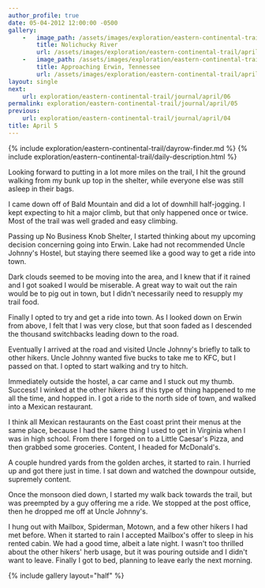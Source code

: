 ```yaml
---
author_profile: true
date: 05-04-2012 12:00:00 -0500
gallery:
    -   image_path: /assets/images/exploration/eastern-continental-trail/april/small/5-1.jpg
        title: Nolichucky River
        url: /assets/images/exploration/eastern-continental-trail/april/large/5-1.jpg
    -   image_path: /assets/images/exploration/eastern-continental-trail/april/small/5-2.jpg
        title: Approaching Erwin, Tennessee
        url: /assets/images/exploration/eastern-continental-trail/april/large/5-2.jpg
layout: single
next:
    url: exploration/eastern-continental-trail/journal/april/06
permalink: exploration/eastern-continental-trail/journal/april/05
previous:
    url: exploration/eastern-continental-trail/journal/april/04
title: April 5
---
```

{% include exploration/eastern-continental-trail/dayrow-finder.md %}
{% include exploration/eastern-continental-trail/daily-description.html %}

Looking forward to putting in a lot more miles on the trail, I hit the ground walking from my bunk up top in the shelter, while everyone else was still asleep in their bags.

I came down off of Bald Mountain and did a lot of downhill half-jogging. I kept expecting to hit a major climb, but that only happened once or twice. Most of the trail was well graded and easy climbing.

Passing up No Business Knob Shelter, I started thinking about my upcoming decision concerning going into Erwin. Lake had not recommended Uncle Johnny's Hostel, but staying there seemed like a good way to get a ride into town.

Dark clouds seemed to be moving into the area, and I knew that if it rained and I got soaked I would be miserable. A great way to wait out the rain would be to pig out in town, but I didn't necessarily need to resupply my trail food.

Finally I opted to try and get a ride into town. As I looked down on Erwin from above, I felt that I was very close, but that soon faded as I descended the thousand switchbacks leading down to the road.

Eventually I arrived at the road and visited Uncle Johnny's briefly to talk to other hikers. Uncle Johnny wanted five bucks to take me to KFC, but I passed on that. I opted to start walking and try to hitch.

Immediately outside the hostel, a car came and I stuck out my thumb. Success! I winked at the other hikers as if this type of thing happened to me all the time, and hopped in. I got a ride to the north side of town, and walked into a Mexican restaurant.

I think all Mexican restaurants on the East coast print their menus at the same place, because I had the same thing I used to get in Virginia when I was in high school. From there I forged on to a Little Caesar's Pizza, and then grabbed some groceries. Content, I headed for McDonald's.

A couple hundred yards from the golden arches, it started to rain. I hurried up and got there just in time. I sat down and watched the downpour outside, supremely content.

Once the monsoon died down, I started my walk back towards the trail, but was preempted by a guy offering me a ride. We stopped at the post office, then he dropped me off at Uncle Johnny's.

I hung out with Mailbox, Spiderman, Motown, and a few other hikers I had met before. When it started to rain I accepted Mailbox's offer to sleep in his rented cabin. We had a good time, albeit a late night. I wasn't too thrilled about the other hikers' herb usage, but it was pouring outside and I didn't want to leave. Finally I got to bed, planning to leave early the next morning.

{% include gallery layout="half" %}
